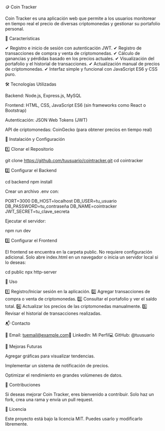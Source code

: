 🪙 Coin Tracker

Coin Tracker es una aplicación web que permite a los usuarios monitorear en tiempo real el precio de diversas criptomonedas y gestionar su portafolio personal.

📌 Características

✔ Registro e inicio de sesión con autenticación JWT.
✔ Registro de transacciones de compra y venta de criptomonedas.
✔ Cálculo de ganancias y pérdidas basado en los precios actuales.
✔ Visualización del portafolio y el historial de transacciones.
✔ Actualización manual de precios de criptomonedas.
✔ Interfaz simple y funcional con JavaScript ES6 y CSS puro.

🛠 Tecnologías Utilizadas

Backend: Node.js, Express.js, MySQL

Frontend: HTML, CSS, JavaScript ES6 (sin frameworks como React o Bootstrap)

Autenticación: JSON Web Tokens (JWT)

API de criptomonedas: CoinGecko (para obtener precios en tiempo real)

🚀 Instalación y Configuración

1️⃣ Clonar el Repositorio

git clone https://github.com/tuusuario/cointracker.git
cd cointracker

2️⃣ Configurar el Backend

cd backend
npm install

Crear un archivo .env con:

PORT=3000
DB_HOST=localhost
DB_USER=tu_usuario
DB_PASSWORD=tu_contraseña
DB_NAME=cointracker
JWT_SECRET=tu_clave_secreta

Ejecutar el servidor:

npm run dev

3️⃣ Configurar el Frontend

El frontend se encuentra en la carpeta public. No requiere configuración adicional. Solo abre index.html en un navegador o inicia un servidor local si lo deseas:

cd public
npx http-server

📌 Uso

1️⃣ Registro/Iniciar sesión en la aplicación.
2️⃣ Agregar transacciones de compra o venta de criptomonedas.
3️⃣ Consultar el portafolio y ver el saldo total.
4️⃣ Actualizar los precios de las criptomonedas manualmente.
5️⃣ Revisar el historial de transacciones realizadas.

📬 Contacto

📧 Email: tuemail@example.com🔗 LinkedIn: Mi Perfil💻 GitHub: @tuusuario

🎯 Mejoras Futuras

Agregar gráficas para visualizar tendencias.

Implementar un sistema de notificación de precios.

Optimizar el rendimiento en grandes volúmenes de datos.

🎉 Contribuciones

Si deseas mejorar Coin Tracker, eres bienvenido a contribuir. Solo haz un fork, crea una rama y envía un pull request.

📜 Licencia

Este proyecto está bajo la licencia MIT. Puedes usarlo y modificarlo libremente.
